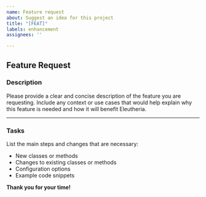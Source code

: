 ```yaml
---
name: Feature request
about: Suggest an idea for this project
title: "[FEAT]"
labels: enhancement
assignees: ''

---
```


## Feature Request

### Description

Please provide a clear and concise description of the feature you are requesting. Include any context or use cases that would help explain why this feature is needed and how it will benefit Eleutheria.

---

### Tasks

List the main steps and changes that are necessary:

- New classes or methods
- Changes to existing classes or methods
- Configuration options
- Example code snippets


**Thank you for your time!**
